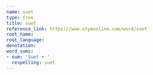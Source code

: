 ```yaml
---
name: suet
type: free
title: suet
reference_link: https://www.etymonline.com/word/suet
root_name: 
root_language: 
denotation: 
word_sums:
- sum: 'Suet + '
  respelling: suet
---
```

